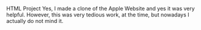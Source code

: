 HTML Project 
Yes, I made a clone of the Apple Website and yes it was very helpful. However, this was very tedious work, at the time, but nowadays I actually do not mind it. 
